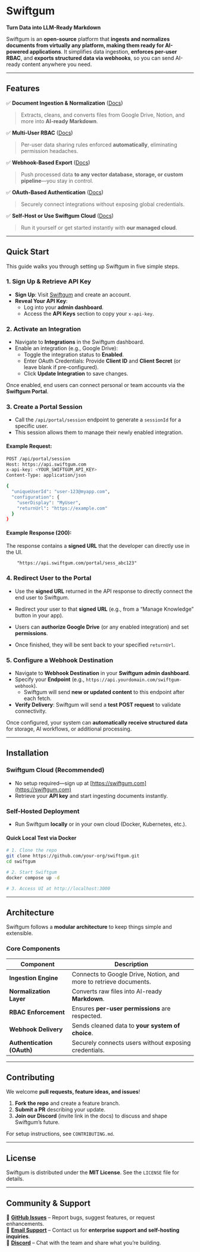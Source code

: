 # **Swiftgum**  
**Turn Data into LLM-Ready Markdown**  

Swiftgum is an **open-source** platform that **ingests and normalizes documents from virtually any platform, making them ready for AI-powered applications**. It simplifies data ingestion, **enforces per-user RBAC**, and **exports structured data via webhooks**, so you can send AI-ready content anywhere you need.  

---

## **Features**  

✅ **Document Ingestion & Normalization** ([Docs](https://swiftgum.mintlify.app/usage/ingestion-processing))  
> Extracts, cleans, and converts files from Google Drive, Notion, and more into **AI-ready Markdown**.  

✅ **Multi-User RBAC** ([Docs](https://swiftgum.mintlify.app/architecture/high-level-architecture))  
> Per-user data sharing rules enforced **automatically**, eliminating permission headaches.  

✅ **Webhook-Based Export** ([Docs](https://swiftgum.mintlify.app/getting-started/quick-start))  
> Push processed data **to any vector database, storage, or custom pipeline**—you stay in control.  

✅ **OAuth-Based Authentication** ([Docs](https://swiftgum.mintlify.app/security/rbac))  
> Securely connect integrations without exposing global credentials.

✅ **Self-Host or Use Swiftgum Cloud** ([Docs](https://swiftgum.mintlify.app/getting-started/installation))  
> Run it yourself or get started instantly with **our managed cloud**.  

---

## **Quick Start**  

This guide walks you through setting up Swiftgum in five simple steps.  

### **1. Sign Up & Retrieve API Key**  
- **Sign Up**: Visit [Swiftgum](https://swiftgum.com) and create an account.  
- **Reveal Your API Key**:  
  - Log into your **admin dashboard**.  
  - Access the **API Keys** section to copy your `x-api-key`.  

### **2. Activate an Integration**  
- Navigate to **Integrations** in the Swiftgum dashboard.  
- Enable an integration (e.g., Google Drive):  
  - Toggle the integration status to **Enabled**.  
  - Enter OAuth Credentials: Provide **Client ID** and **Client Secret** (or leave blank if pre-configured).  
  - Click **Update Integration** to save changes.  

Once enabled, end users can connect personal or team accounts via the **Swiftgum Portal**.  

### **3. Create a Portal Session**  
- Call the `/api/portal/session` endpoint to generate a `sessionId` for a specific user.  
- This session allows them to manage their newly enabled integration.  

#### **Example Request:**  
```bash
POST /api/portal/session
Host: https://api.swiftgum.com
x-api-key: <YOUR_SWIFTGUM_API_KEY>
Content-Type: application/json

{
  "uniqueUserId": "user-123@myapp.com",
  "configuration": {
    "userDisplay": "MyUser",
    "returnUrl": "https://example.com"
  }
}
```

#### **Example Response (200):**  
The response contains a **signed URL** that the developer can directly use in the UI.  
```text
	"https://api.swiftgum.com/portal/sess_abc123"
```

### **4. Redirect User to the Portal**
- Use the **signed URL** returned in the API response to directly connect the end user to Swiftgum.

- Redirect your user to that **signed URL** (e.g., from a “Manage Knowledge” button in your app).
- Users can **authorize Google Drive** (or any enabled integration) and set **permissions**.
- Once finished, they will be sent back to your specified `returnUrl`.

### **5. Configure a Webhook Destination**  
- Navigate to **Webhook Destination** in your **Swiftgum admin dashboard**.  
- Specify your **Endpoint** (e.g., `https://api.yourdomain.com/swiftgum-webhook`).  
  - Swiftgum will send **new or updated content** to this endpoint after each fetch.  
- **Verify Delivery**: Swiftgum will send a **test POST request** to validate connectivity.  

Once configured, your system can **automatically receive structured data** for storage, AI workflows, or additional processing.  

---

## **Installation**  

### **Swiftgum Cloud (Recommended)**  
- No setup required—sign up at [https://swiftgum.com](https://swiftgum.com)  
- Retrieve your **API key** and start ingesting documents instantly.  

### **Self-Hosted Deployment**  
- Run Swiftgum **locally** or in your own cloud (Docker, Kubernetes, etc.).  

#### **Quick Local Test via Docker**  

```bash
# 1. Clone the repo
git clone https://github.com/your-org/swiftgum.git
cd swiftgum

# 2. Start Swiftgum
docker compose up -d

# 3. Access UI at http://localhost:3000
```

---


## **Architecture**  

Swiftgum follows a **modular architecture** to keep things simple and extensible.  

### **Core Components**  

| Component       | Description |
|----------------|-------------|
| **Ingestion Engine** | Connects to Google Drive, Notion, and more to retrieve documents. |
| **Normalization Layer** | Converts raw files into AI-ready **Markdown**. |
| **RBAC Enforcement** | Ensures **per-user permissions** are respected. |
| **Webhook Delivery** | Sends cleaned data to **your system of choice**. |
| **Authentication (OAuth)** | Securely connects users without exposing credentials. |

---

## **Contributing**  

We welcome **pull requests, feature ideas, and issues**!  

1. **Fork the repo** and create a feature branch.  
2. **Submit a PR** describing your update.  
3. **Join our Discord** (invite link in the docs) to discuss and shape Swiftgum’s future.  

For setup instructions, see `CONTRIBUTING.md`.  

---

## **License**  

Swiftgum is distributed under the **MIT License**. See the `LICENSE` file for details.  

---

## **Community & Support**  

🐞 **[GitHub Issues](https://github.com/Titou325/knowledgex/issues)** – Report bugs, suggest features, or request enhancements.  
📧 **[Email Support](mailto:support@swiftgum.com)** – Contact us for **enterprise support and self-hosting inquiries**.  
👾 **[Discord](https://discord.gg/adnqxUb8)** – Chat with the team and share what you’re building.  
